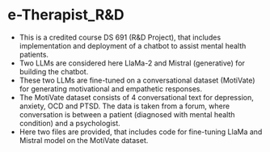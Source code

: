 # e-Therapist_R&D
- This is a credited course DS 691 (R&D Project), that includes implementation and deployment of a chatbot to assist mental health patients.
- Two LLMs are considered here LlaMa-2 and Mistral (generative) for building the chatbot.
- These two LLMs are fine-tuned on a conversational dataset (MotiVate) for generating motivational and empathetic responses.
- The MotiVate dataset consists of 4 conversational text for depression, anxiety, OCD and PTSD. The data is taken from a forum, where conversation is between a patient (diagnosed with mental health condition) and a psychologist.
- Here two files are provided, that includes code for fine-tuning LlaMa and Mistral model on the MotiVate dataset. 
